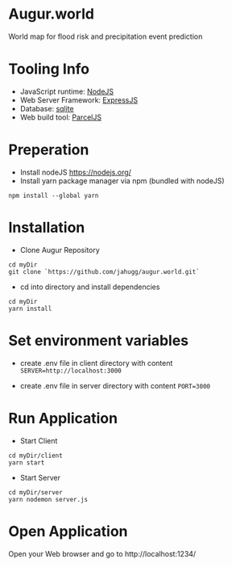 # Augur.world
World map for flood risk and precipitation event prediction

# Tooling Info
- JavaScript runtime: [NodeJS](https://nodejs.org/)
- Web Server Framework: [ExpressJS](https://expressjs.com/)
- Database: [sqlite](https://sqlite.org/index.html)
- Web build tool: [ParcelJS](https://parceljs.org/)

# Preperation
- Install nodeJS https://nodejs.org/
- Install yarn package manager via npm (bundled with nodeJS)
```shell
npm install --global yarn
```

# Installation
- Clone Augur Repository 
```shell
cd myDir
git clone `https://github.com/jahugg/augur.world.git`
```
- cd into directory and install dependencies
```shell
cd myDir
yarn install
```

# Set environment variables
- create .env file in client directory with content
`SERVER=http://localhost:3000`

- create .env file in server directory with content
`PORT=3000`

# Run Application
- Start Client
```shell
cd myDir/client
yarn start
```
- Start Server
```shell
cd myDir/server
yarn nodemon server.js
```

# Open Application
Open your Web browser and go to http://localhost:1234/
